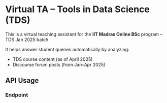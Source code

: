 #  Virtual TA – Tools in Data Science (TDS)

This is a virtual teaching assistant for the **IIT Madras Online BSc** program – TDS Jan 2025 batch.

It helps answer student queries automatically by analyzing:
-  TDS course content (as of April 2025)
-  Discourse forum posts (from Jan–Apr 2025)

##  API Usage

###  Endpoint
